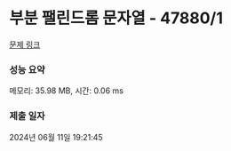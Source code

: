 # 부분 팰린드롬 문자열 - 47880/1 

[문제 링크](https://level.goorm.io/exam/47880/%EB%B6%80%EB%B6%84-%ED%8C%B0%EB%A6%B0%EB%93%9C%EB%A1%AC-%EB%AC%B8%EC%9E%90%EC%97%B4/quiz/1) 

### 성능 요약

메모리: 35.98 MB, 시간: 0.06 ms

### 제출 일자

2024년 06월 11일 19:21:45

